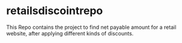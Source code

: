 # retailsdiscointrepo
This Repo contains the project to find net payable amount for a retail website, after applying different kinds of discounts.
